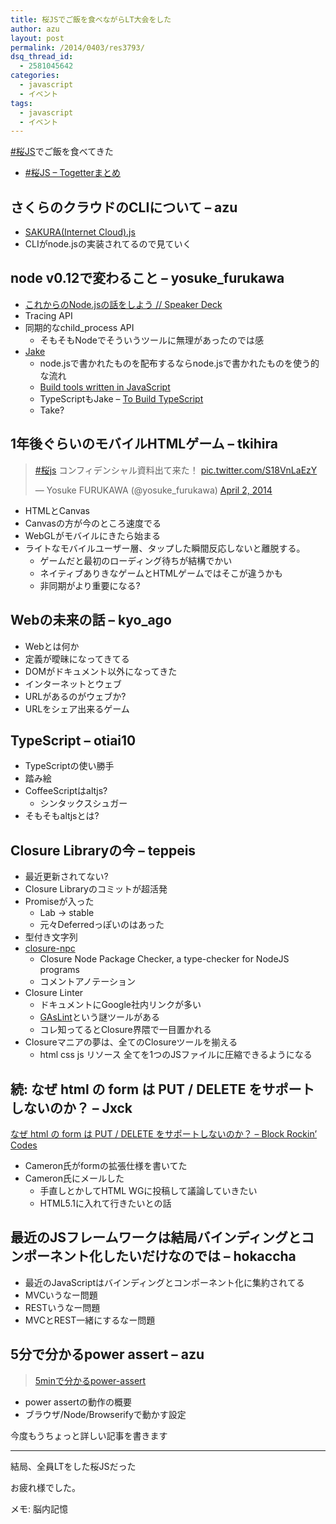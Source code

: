 ```yaml
---
title: 桜JSでご飯を食べながらLT大会をした
author: azu
layout: post
permalink: /2014/0403/res3793/
dsq_thread_id:
  - 2581045642
categories:
  - javascript
  - イベント
tags:
  - javascript
  - イベント
---
```

[#桜JS][1]でご飯を食べてきた

*   [#桜JS &#8211; Togetterまとめ][2]

## さくらのクラウドのCLIについて &#8211; azu

*   [SAKURA(Internet Cloud).js][3]
*   CLIがnode.jsの実装されてるので見ていく

## node v0.12で変わること &#8211; yosuke_furukawa

*   [これからのNode.jsの話をしよう // Speaker Deck][4]
*   Tracing API
*   同期的なchild_process API 
    *   そもそもNodeでそういうツールに無理があったのでは感
*   [Jake][5] 
    *   node.jsで書かれたものを配布するならnode.jsで書かれたものを使う的な流れ
    *   [Build tools written in JavaScript][6]
    *   TypeScriptもJake &#8211; [To Build TypeScript][7]
    *   Take?

## 1年後ぐらいのモバイルHTMLゲーム &#8211; tkihira

<blockquote class="twitter-tweet" lang="en">
  <p>
    <a href="https://twitter.com/search?q=%23%E6%A1%9Cjs&src=hash">#桜js</a> コンフィデンシャル資料出て来た！ <a href="http://t.co/S18VnLaEzY">pic.twitter.com/S18VnLaEzY</a>
  </p>
  
  <p>
    &mdash; Yosuke FURUKAWA (@yosuke_furukawa) <a href="https://twitter.com/yosuke_furukawa/statuses/451315735164231680">April 2, 2014</a>
  </p>
</blockquote>



*   HTMLとCanvas
*   Canvasの方が今のところ速度でる
*   WebGLがモバイルにきたら始まる
*   ライトなモバイルユーザー層、タップした瞬間反応しないと離脱する。 
    *   ゲームだと最初のローディング待ちが結構でかい
    *   ネイティブありきなゲームとHTMLゲームではそこが違うかも
    *   非同期がより重要になる?

## Webの未来の話 &#8211; kyo_ago

*   Webとは何か
*   定義が曖昧になってきてる
*   DOMがドキュメント以外になってきた
*   インターネットとウェブ
*   URLがあるのがウェブか?
*   URLをシェア出来るゲーム

## TypeScript &#8211; otiai10

*   TypeScriptの使い勝手
*   踏み絵
*   CoffeeScriptはaltjs? 
    *   シンタックスシュガー
*   そもそもaltjsとは?

## Closure Libraryの今 &#8211; teppeis

*   最近更新されてない?
*   Closure Libraryのコミットが超活発
*   Promiseが入った 
    *   Lab -> stable
    *   元々Deferredっぽいのはあった
*   型付き文字列
*   [closure-npc][8] 
    *   Closure Node Package Checker, a type-checker for NodeJS programs
    *   コメントアノテーション
*   Closure Linter 
    *   ドキュメントにGoogle社内リンクが多い
    *   [GAsLint][9]という謎ツールがある
    *   コレ知ってるとClosure界隈で一目置かれる
*   Closureマニアの夢は、全てのClosureツールを揃える 
    *   html css js リソース 全てを1つのJSファイルに圧縮できるようになる

## 続: なぜ html の form は PUT / DELETE をサポートしないのか？ &#8211; Jxck

[なぜ html の form は PUT / DELETE をサポートしないのか？ &#8211; Block Rockin’ Codes][10]

*   Cameron氏がformの拡張仕様を書いてた
*   Cameron氏にメールした 
    *   手直しとかしてHTML WGに投稿して議論していきたい
    *   HTML5.1に入れて行きたいとの話

## 最近のJSフレームワークは結局バインディングとコンポーネント化したいだけなのでは &#8211; hokaccha

*   最近のJavaScriptはバインディングとコンポーネント化に集約されてる
*   MVCいうなー問題
*   RESTいうなー問題
*   MVCとREST一緒にするなー問題

## 5分で分かるpower assert &#8211; azu

> [5minで分かるpower-assert][11] 

*   power assertの動作の概要
*   ブラウザ/Node/Browserifyで動かす設定

今度もうちょっと詳しい記事を書きます

* * *

結局、全員LTをした桜JSだった

お疲れ様でした。

メモ: 脳内記憶

 [1]: http://togetter.com/li/650571 "#桜JS"
 [2]: http://togetter.com/li/650571 "#桜JS - Togetterまとめ"
 [3]: http://azu.github.io/slide/sakurajs/sakura_cloud.html "SAKURA(Internet Cloud).js"
 [4]: https://speakerdeck.com/yosuke_furukawa/korekarafalsenode-dot-jsfalsehua-wosiyou "これからのNode.jsの話をしよう // Speaker Deck"
 [5]: https://github.com/mde/jake "Jake"
 [6]: https://gist.github.com/callumacrae/9231589 "Build tools written in JavaScript"
 [7]: https://typescript.codeplex.com/wikipage?title=Build%20The%20Source "To Build TypeScript"
 [8]: https://www.npmjs.org/package/closure-npc "closure-npc"
 [9]: https://code.google.com/p/closure-linter/source/detail?r=27 "GAsLint"
 [10]: http://jxck.hatenablog.com/entry/why-form-dosent-support-put-delete "なぜ html の form は PUT / DELETE をサポートしないのか？ - Block Rockin’ Codes"
 [11]: http://azu.github.io/slide/sakurajs/power-assert.html "5minで分かるpower-assert"